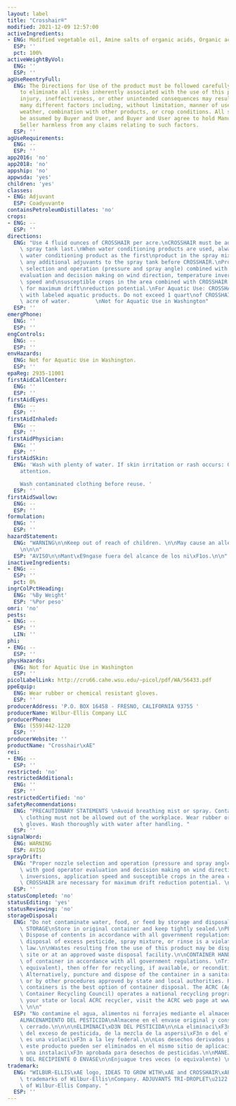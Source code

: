 ```yaml
---
layout: label
title: "Crosshair®"
modified: 2021-12-09 12:57:00
activeIngredients:
- ENG: Modified vegetable oil, Amine salts of organic acids, Organic acid
  ESP: ''
  pct: 100%
activeWeightByVol:
  ENG: ''
  ESP: ''
agUseReentryFull:
  ENG: The Directions for Use of the product must be followed carefully. It is impossible
    to eliminate all risks inherently associated with the use of this product. Crop
    injury, ineffectiveness, or other unintended consequences may result because of
    many different factors including, without limitation, manner of use or application,
    weather, combination with other products, or crop conditions. All such risks shall
    be assumed by Buyer and User, and Buyer and User agree to hold Manufacturer and
    Seller harmless from any claims relating to such factors.
  ESP: ''
agUseRequirements:
  ENG: --
  ESP: ''
app2016: 'no'
app2018: 'no'
appship: 'no'
appwsda: 'yes'
children: 'yes'
classes:
- ENG: Adjuvant
  ESP: Coadyuvante
containsPetroleumDistillates: 'no'
crops:
- ENG: --
  ESP: ''
directions:
  ENG: "Use 4 fluid ounces of CROSSHAIR per acre.\nCROSSHAIR must be added to the\
    \ spray tank last.\nWhen water conditioning products are used, always add the\
    \ water conditioning product as the first\nproduct in the spray mixture.\nAdd\
    \ any additional adjuvants to the spray tank before CROSSHAIR.\nProper nozzle\
    \ selection and operation (pressure and spray angle) combined with good operator\n\
    evaluation and decision making on wind direction, temperature inversions, application\
    \ speed and\nsusceptible crops in the area combined with CROSSHAIR are necessary\
    \ for maximum drift\nreduction potential.\nFor Aquatic Use: CROSSHAIR can be used\
    \ with labeled aquatic products. Do not exceed 1 quart\nof CROSSHAIR per surface\
    \ acre of water.        \nNot for Aquatic Use in Washington"
  ESP: ''
emergPhone:
  ENG: ''
  ESP: ''
engControls:
  ENG: --
  ESP: ''
envHazards:
  ENG: Not for Aquatic Use in Washington.
  ESP: ''
epaReg: 2935-11001
firstAidCallCenter:
  ENG: ''
  ESP: ''
firstAidEyes:
  ENG: --
  ESP: ''
firstAidInhaled:
  ENG: --
  ESP: ''
firstAidPhysician:
  ENG: ''
  ESP: ''
firstAidSkin:
  ENG: 'Wash with plenty of water. If skin irritation or rash occurs: Get medical
    attention.

    Wash contaminated clothing before reuse. '
  ESP: ''
firstAidSwallow:
  ENG: --
  ESP: ''
formulation:
  ENG: ''
  ESP: ''
hazardStatement:
  ENG: "WARNING\n\nKeep out of reach of children. \n\nMay cause an allergic skin reaction.\n\
    \n\n\n"
  ESP: "AVISO\n\nMant\xE9ngase fuera del alcance de los ni\xF1os.\n\n"
inactiveIngredients:
- ENG: --
  ESP: ''
  pct: 0%
ingrColPctHeading:
  ENG: '%By Weight'
  ESP: '%Por peso'
omri: 'no'
pests:
- ENG: --
  ESP: ''
  LIN: ''
phi:
- ENG: --
  ESP: ''
physHazards:
  ENG: Not for Aquatic Use in Washington
  ESP: ''
picolLabelLink: http://cru66.cahe.wsu.edu/~picol/pdf/WA/56433.pdf
ppeEquip:
  ENG: Wear rubber or chemical resistant gloves.
  ESP: ''
producerAddress: 'P.O. BOX 16458 - FRESNO, CALIFORNIA 93755 '
producerName: Wilbur-Ellis Company LLC
producerPhone:
  ENG: (559)442-1220
  ESP: ''
producerWebsite: ''
productName: "Crosshair\xAE"
rei:
- ENG: --
  ESP: ''
restricted: 'no'
restrictedAdditional:
  ENG: ''
  ESP: ''
restrictedCertified: 'no'
safetyRecommendations:
  ENG: "PRECAUTIONARY STATEMENTS \nAvoid breathing mist or spray. Contaminated work\
    \ clothing must not be allowed out of the workplace. Wear rubber or chemical resistant\
    \ gloves. Wash thoroughly with water after handling. "
  ESP: ''
signalWord:
  ENG: WARNING
  ESP: AVISO
sprayDrift:
  ENG: "Proper nozzle selection and operation (pressure and spray angle) combined\
    \ with good operator evaluation and decision making on wind direction, temperature\
    \ inversions, application speed and susceptible crops in the area combined with\
    \ CROSSHAIR are necessary for maximum drift reduction potential. \n"
  ESP: ''
statusCompleted: 'no'
statusEditing: 'yes'
statusReviewing: 'no'
storageDisposal:
  ENG: "Do not contaminate water, food, or feed by storage and disposal.\nPESTICIDE\
    \ STORAGE\nStore in original container and keep tightly sealed.\nPESTICIDE DISPOSAL\n\
    \ Dispose of contents in accordance with all government regulations.\nImproper\
    \ disposal of excess pesticide, spray mixture, or rinse is a violation of Federal\
    \ law.\n\nWastes resulting from the use of this product may be disposed of on\
    \ site or at an approved waste disposal facility.\n\nCONTAINER HANDLING\nDispose\
    \ of container in accordance with all government regulations. \nTriple rinse (or\
    \ equivalent), then offer for recycling, if available, or reconditioning, if appropriate.\
    \ Alternatively, puncture and dispose of the container in a sanitary landfill,\
    \ or by other procedures approved by state and local authorities. Recycling cleaned\
    \ containers is the best option of container disposal. The ACRC (Agricultural\
    \ Container Recycling Council) operates a national recycling program. To contact\
    \ your state or local ACRC recycler, visit the ACRC web page at www.acrecycle.org.\
    \ \n\n"
  ESP: "No contamine el agua, alimentos ni forrajes mediante el almacenamiento y desecho.\n\
    ALMACENAMIENTO DEL PESTICIDA\nAlmacene en el envase original y cons\xE9rvelo bien\
    \ cerrado.\n\n\n\nELIMINACI\xD3N DEL PESTICIDA\n\nLa eliminaci\xF3n inadecuada\
    \ del exceso de pesticida, de la mezcla de la aspersi\xF3n o del el agua de enjuague,\
    \ es una violaci\xF3n a la ley federal.\n\nLos desechos derivados por el uso de\
    \ este producto pueden ser eliminados en el mismo sitio de aplicaci\xF3n o en\
    \ una instalaci\xF3n aprobada para desechos de pesticidas.\n\nMANEJO O MANIPULACI\xD3\
    N DEL RECIPIENTE O ENVASE\n\nEnjuague tres veces (o equivalente) \n\n"
trademark:
  ENG: "WILBUR-ELLIS\xAE logo, IDEAS TO GROW WITH\xAE and CROSSHAIR\xAE are registered\
    \ trademarks of Wilbur-Ellis\nCompany. ADJUVANTS TRI-DROPLET\u2122 logo is a trademark\
    \ of Wilbur-Ellis Company. "
  ESP: ''
---
```

